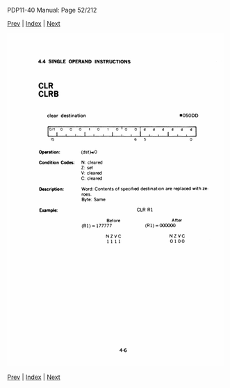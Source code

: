 PDP11-40 Manual: Page 52/212

[Prev](pdp11-40-000051.html) | [Index](index.html) | [Next](pdp11-40-000053.html)

![](pdp11-40-000052.gif)

[Prev](pdp11-40-000051.html) | [Index](index.html) | [Next](pdp11-40-000053.html)

